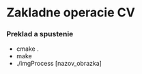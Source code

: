# Zakladne operacie CV

### Preklad a spustenie
  * cmake .
  * make
  * ./imgProcess [nazov_obrazka]

